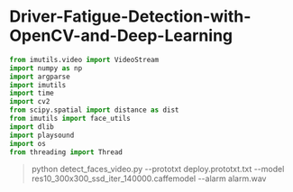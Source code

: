 # Driver-Fatigue-Detection-with-OpenCV-and-Deep-Learning

```python
from imutils.video import VideoStream
import numpy as np
import argparse
import imutils
import time
import cv2
from scipy.spatial import distance as dist
from imutils import face_utils
import dlib
import playsound
import os
from threading import Thread
```

>python detect_faces_video.py --prototxt deploy.prototxt.txt --model res10_300x300_ssd_iter_140000.caffemodel --alarm alarm.wav
